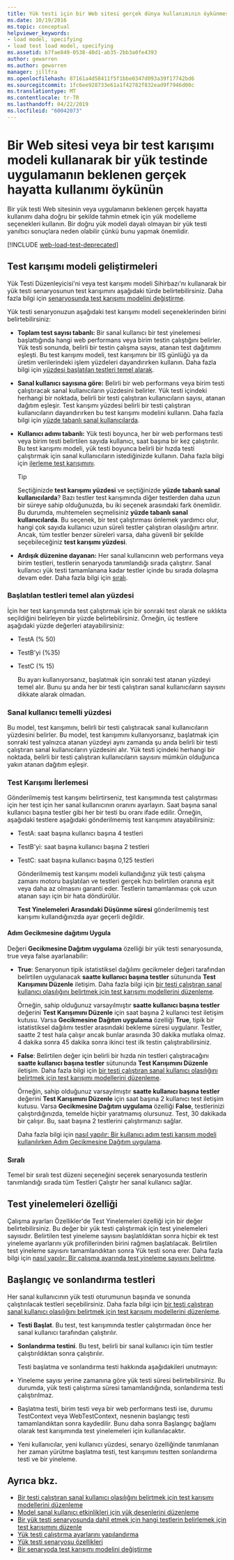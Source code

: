 ```yaml
---
title: Yük testi için bir Web sitesi gerçek dünya kullanımının öykünmesini yapma
ms.date: 10/19/2016
ms.topic: conceptual
helpviewer_keywords:
- load model, specifying
- load test load model, specifying
ms.assetid: b7fae849-0538-40d1-ab35-2bb3a0fe4393
author: gewarren
ms.author: gewarren
manager: jillfra
ms.openlocfilehash: 87161a4d58411f5f1bbe0347d093a39f17742bd6
ms.sourcegitcommit: 1fc6ee928733e61a1f42782f832ead9f7946d00c
ms.translationtype: MT
ms.contentlocale: tr-TR
ms.lasthandoff: 04/22/2019
ms.locfileid: "60042073"
---
```

# <a name="emulate-expected-real-world-usage-of-a-website-or-application-in-a-load-test-using-a-test-mix-model"></a>Bir Web sitesi veya bir test karışımı modeli kullanarak bir yük testinde uygulamanın beklenen gerçek hayatta kullanımı öykünün

Bir yük testi Web sitesinin veya uygulamanın beklenen gerçek hayatta kullanımı daha doğru bir şekilde tahmin etmek için yük modelleme seçenekleri kullanın. Bir doğru yük modeli dayalı olmayan bir yük testi yanıltıcı sonuçlara neden olabilir çünkü bunu yapmak önemlidir.

[!INCLUDE [web-load-test-deprecated](includes/web-load-test-deprecated.md)]

## <a name="test-mix-model-enhancements"></a>Test karışımı modeli geliştirmeleri

Yük Testi Düzenleyicisi'ni veya test karışımı modeli Sihirbazı'nı kullanarak bir yük testi senaryosunun test karışımını aşağıdaki türde belirtebilirsiniz. Daha fazla bilgi için [senaryosunda test karışımı modelini değiştirme](../test/edit-test-mix-models-to-specify-the-probability-of-a-virtual-user-running-a-test.md).

Yük testi senaryonuzun aşağıdaki test karışımı modeli seçeneklerinden birini belirtebilirsiniz:

- **Toplam test sayısı tabanlı:** Bir sanal kullanıcı bir test yinelemesi başlattığında hangi web performans veya birim testin çalıştığını belirler. Yük testi sonunda, belirli bir testin çalışma sayısı, atanan test dağıtımını eşleşti. Bu test karışımı modeli, test karışımını bir IIS günlüğü ya da üretim verilerindeki işlem yüzdeleri dayandırırken kullanın. Daha fazla bilgi için [yüzdesi başlatılan testleri temel alarak](#BasedOnTestsStarted).

- **Sanal kullanıcı sayısına göre:** Belirli bir web performans veya birim testi çalıştıracak sanal kullanıcıların yüzdesini belirler. Yük testi içindeki herhangi bir noktada, belirli bir testi çalıştıran kullanıcıların sayısı, atanan dağıtım eşleşir. Test karışımı yüzdesi belirli bir testi çalıştıran kullanıcıların dayandırırken bu test karışımı modelini kullanın. Daha fazla bilgi için [yüzde tabanlı sanal kullanıcılarda](#PercentageBasedonVirtualUsers).

- **Kullanıcı adımı tabanlı:** Yük testi boyunca, her bir web performans testi veya birim testi belirtilen sayıda kullanıcı, saat başına bir kez çalıştırılır. Bu test karışımı modeli, yük testi boyunca belirli bir hızda testi çalıştırmak için sanal kullanıcıların istediğinizde kullanın. Daha fazla bilgi için [ilerleme test karışımını](#PacingTestMix).

    > [!TIP]
    > Seçtiğinizde **test karışımı yüzdesi** ve seçtiğinizde **yüzde tabanlı sanal kullanıcılarda**? Bazı testler test karışımında diğer testlerden daha uzun bir süreye sahip olduğunuzda, bu iki seçenek arasındaki fark önemlidir. Bu durumda, muhtemelen seçmelisiniz **yüzde tabanlı sanal kullanıcılarda**. Bu seçenek, bir test çalıştırması önlemek yardımcı olur, hangi çok sayıda kullanıcı uzun süreli testler çalıştıran olasılığını artırır. Ancak, tüm testler benzer süreleri varsa, daha güvenli bir şekilde seçebileceğiniz **test karışımı yüzdesi**.

- **Ardışık düzenine dayanan:** Her sanal kullanıcının web performans veya birim testleri, testlerin senaryoda tanımlandığı sırada çalıştırır. Sanal kullanıcı yük testi tamamlanana kadar testler içinde bu sırada dolaşma devam eder. Daha fazla bilgi için [sıralı](#SequentialOrder).

### <a name="BasedOnTestsStarted"></a> Başlatılan testleri temel alan yüzdesi
 İçin her test karışımında test çalıştırmak için bir sonraki test olarak ne sıklıkta seçildiğini belirleyen bir yüzde belirtebilirsiniz. Örneğin, üç testlere aşağıdaki yüzde değerleri atayabilirsiniz:

- TestA (% 50)

- TestB'yi (%35)

- TestC (% 15)

  Bu ayarı kullanıyorsanız, başlatmak için sonraki test atanan yüzdeyi temel alır. Bunu şu anda her bir testi çalıştıran sanal kullanıcıların sayısını dikkate alarak olmadan.

### <a name="PercentageBasedonVirtualUsers"></a> Sanal kullanıcı temelli yüzdesi
 Bu model, test karışımını, belirli bir testi çalıştıracak sanal kullanıcıların yüzdesini belirler. Bu model, test karışımını kullanıyorsanız, başlatmak için sonraki test yalnızca atanan yüzdeyi aynı zamanda şu anda belirli bir testi çalıştıran sanal kullanıcıların yüzdesini alır. Yük testi içindeki herhangi bir noktada, belirli bir testi çalıştıran kullanıcıların sayısını mümkün olduğunca yakın atanan dağıtım eşleşir.

### <a name="PacingTestMix"></a> Test Karışımı İlerlemesi
 Gönderilmemiş test karışımı belirtirseniz, test karışımında test çalıştırması için her test için her sanal kullanıcının oranını ayarlayın. Saat başına sanal kullanıcı başına testler gibi her bir testi bu oranı ifade edilir. Örneğin, aşağıdaki testlere aşağıdaki gönderilmemiş test karışımını atayabilirsiniz:

- TestA: saat başına kullanıcı başına 4 testleri

- TestB'yi: saat başına kullanıcı başına 2 testleri

- TestC: saat başına kullanıcı başına 0,125 testleri

  Gönderilmemiş test karışımı modeli kullandığınız yük testi çalışma zamanı motoru başlatılan ve testleri gerçek hızı belirtilen oranına eşit veya daha az olmasını garanti eder. Testlerin tamamlanması çok uzun atanan sayı için bir hata döndürülür.

  **Test Yinelemeleri Arasındaki Düşünme süresi** gönderilmemiş test karışımı kullandığınızda ayar geçerli değildir.

#### <a name="apply-distribution-to-pacing-delay"></a>Adım Gecikmesine dağıtımı Uygula
 Değeri **Gecikmesine Dağıtım uygulama** özelliği bir yük testi senaryosunda, true veya false ayarlanabilir:

- **True**: Senaryonun tipik istatistiksel dağılımı gecikmeler değeri tarafından belirtilen uygulanacak **saatte kullanıcı başına testler** sütununda **Test Karışımını Düzenle** iletişim. Daha fazla bilgi için [bir testi çalıştıran sanal kullanıcı olasılığını belirtmek için test karışımı modellerini düzenleme](../test/edit-test-mix-models-to-specify-the-probability-of-a-virtual-user-running-a-test.md).

   Örneğin, sahip olduğunuz varsayılmıştır **saatte kullanıcı başına testler** değerini **Test Karışımını Düzenle** için saat başına 2 kullanıcı test iletişim kutusu. Varsa **Gecikmesine Dağıtım uygulama** özelliği **True**, tipik bir istatistiksel dağılımı testler arasındaki bekleme süresi uygulanır. Testler, saatte 2 test hala çalışır ancak bunlar arasında 30 dakika mutlaka olmaz. 4 dakika sonra 45 dakika sonra ikinci test ilk testin çalıştırabilirsiniz.

- **False**: Belirtilen değer için belirli bir hızda nin testleri çalıştıracağını **saatte kullanıcı başına testler** sütununda **Test Karışımını Düzenle** iletişim. Daha fazla bilgi için [bir testi çalıştıran sanal kullanıcı olasılığını belirtmek için test karışımı modellerini düzenleme](../test/edit-test-mix-models-to-specify-the-probability-of-a-virtual-user-running-a-test.md).

   Örneğin, sahip olduğunuz varsayılmıştır **saatte kullanıcı başına testler** değerini **Test Karışımını Düzenle** için saat başına 2 kullanıcı test iletişim kutusu. Varsa **Gecikmesine Dağıtım uygulama** özelliği **False**, testlerinizi çalıştırdığınızda, temelde hiçbir yaratmamış olursunuz. Test, 30 dakikada bir çalışır. Bu, saat başına 2 testlerini çalıştırmanızı sağlar.

  Daha fazla bilgi için [nasıl yapılır: Bir kullanıcı adım testi karışım modeli kullanılırken Adım Gecikmesine Dağıtım uygulama](../test/how-to-apply-distribution-to-pacing-delay-when-using-a-user-pace-test-mix-model.md).

### <a name="SequentialOrder"></a> Sıralı
 Temel bir sıralı test düzeni seçeneğini seçerek senaryosunda testlerin tanımlandığı sırada tüm Testleri Çalıştır her sanal kullanıcı sağlar.

## <a name="test-iterations-property"></a>Test yinelemeleri özelliği
 Çalışma ayarları Özellikler'de Test Yinelemeleri özelliği için bir değer belirtebilirsiniz. Bu değer bir yük testi çalıştırmak için test yinelemeleri sayısıdır. Belirtilen test yineleme sayısını başlatıldıktan sonra hiçbir ek test yineleme ayarlarını yük profillerinden birini rağmen başlatılacak. Belirtilen test yineleme sayısını tamamlandıktan sonra Yük testi sona erer. Daha fazla bilgi için [nasıl yapılır: Bir çalışma ayarında test yineleme sayısını belirtme](../test/how-to-specify-the-number-of-test-iterations-in-a-load-test.md).

## <a name="initialize-and-terminate-tests"></a>Başlangıç ve sonlandırma testleri
 Her sanal kullanıcının yük testi oturumunun başında ve sonunda çalıştırılacak testleri seçebilirsiniz. Daha fazla bilgi için [bir testi çalıştıran sanal kullanıcı olasılığını belirtmek için test karışımı modellerini düzenleme](../test/edit-test-mix-models-to-specify-the-probability-of-a-virtual-user-running-a-test.md).

- **Testi Başlat**. Bu test, test karışımında testler çalıştırmadan önce her sanal kullanıcı tarafından çalıştırılır.

- **Sonlandırma testini**. Bu test, belirli bir sanal kullanıcı için tüm testler çalıştırıldıktan sonra çalıştırılır.

  Testi başlatma ve sonlandırma testi hakkında aşağıdakileri unutmayın:

- Yineleme sayısı yerine zamanına göre yük testi süresi belirtebilirsiniz. Bu durumda, yük testi çalıştırma süresi tamamlandığında, sonlandırma testi çalıştırılmaz.

- Başlatma testi, birim testi veya bir web performans testi ise, durumu TestContext veya WebTestContext, nesnenin başlangıç testi tamamlandıktan sonra kaydedilir. Bunu daha sonra Başlangıç bağlamı olarak test karışımında test yinelemeleri için kullanılacaktır.

- Yeni kullanıcılar, yeni kullanıcı yüzdesi, senaryo özelliğinde tanımlanan her zaman yürütme başlatma testi, test karışımını testten sonlandırma testi ve bir yineleme.

## <a name="see-also"></a>Ayrıca bkz.

- [Bir testi çalıştıran sanal kullanıcı olasılığını belirtmek için test karışımı modellerini düzenleme](../test/edit-test-mix-models-to-specify-the-probability-of-a-virtual-user-running-a-test.md)
- [Model sanal kullanıcı etkinlikleri için yük desenlerini düzenleme](../test/edit-load-patterns-to-model-virtual-user-activities.md)
- [Bir yük testi senaryosunda dahil etmek için hangi testlerin belirlemek için test karışımını düzenle](../test/edit-the-test-mix-to-specify-which-web-browsers-types-in-a-load-test-scenario.md)
- [Yük testi çalıştırma ayarlarını yapılandırma](../test/configure-load-test-run-settings.md)
- [Yük testi senaryosu özellikleri](../test/load-test-scenario-properties.md)
- [Bir senaryoda test karışımı modelini değiştirme](../test/edit-test-mix-models-to-specify-the-probability-of-a-virtual-user-running-a-test.md)